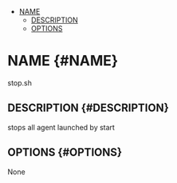 -   [NAME](#NAME)
    -   [DESCRIPTION](#DESCRIPTION)
    -   [OPTIONS](#OPTIONS)

NAME {#NAME}
====

stop.sh

DESCRIPTION {#DESCRIPTION}
-----------

stops all agent launched by start

OPTIONS {#OPTIONS}
-------

None

